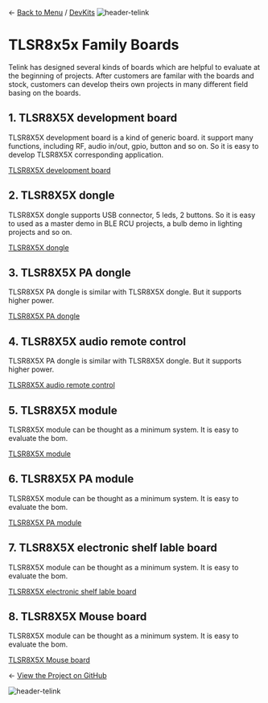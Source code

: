 ← [Back to Menu](https://telinkgithub.github.io/Telink/ "Menu") / [DevKits](https://telinkgithub.github.io/DevKits/ "DevKits")
![header-telink](https://i.imgur.com/5kRG6CF.jpg)

# TLSR8x5x Family Boards

Telink has designed several kinds of boards which are helpful to evaluate at the beginning of projects. After customers are familar with the boards and stock, customers can develop theirs own projects in many different field basing on the boards.

## 1. TLSR8X5X development board

TLSR8X5X development board is a kind of generic board. it support many functions, including RF, audio in/out, gpio, button and so on. So it is easy to develop TLSR8X5X corresponding application.

[TLSR8X5X development board](http://wiki.telink-semi.cn/doc/hw/TLSR8X5X_DevelopmentBoard_TLSR8X5XDK48D.zip)

## 2. TLSR8X5X dongle

TLSR8X5X dongle supports USB connector, 5 leds, 2 buttons. So it is easy to used as a master demo in BLE RCU projects, a bulb demo in lighting projects and so on.

[TLSR8X5X dongle](http://wiki.telink-semi.cn/doc/hw/TLSR8X5X_Dongle_TLSR8X5XDG48D.zip)

## 3. TLSR8X5X PA dongle

TLSR8X5X PA dongle is similar with TLSR8X5X dongle. But it supports higher power.

[TLSR8X5X PA dongle](http://wiki.telink-semi.cn/doc/hw/TLSR8X5X_PADongle_TLSR8X5XPDG48D.zip)

## 4. TLSR8X5X audio remote control

TLSR8X5X PA dongle is similar with TLSR8X5X dongle. But it supports higher power.

[TLSR8X5X audio remote control](http://wiki.telink-semi.cn/doc/hw/TLSR8X5X_AudioRCU_TLSR8X5XRC48D.zip)

## 5. TLSR8X5X module

TLSR8X5X module can be thought as a minimum system. It is easy to evaluate the bom.

[TLSR8X5X module](http://wiki.telink-semi.cn/doc/hw/TLSR8X5X_Module_TLSR8X5XML32D.zip)

## 6. TLSR8X5X PA module

TLSR8X5X module can be thought as a minimum system. It is easy to evaluate the bom.

[TLSR8X5X PA module](http://wiki.telink-semi.cn/doc/hw/TLSR8X5X_PAModule_TLSR8X5XPAM32D.zip)

## 7. TLSR8X5X electronic shelf lable board

TLSR8X5X module can be thought as a minimum system. It is easy to evaluate the bom.

[TLSR8X5X electronic shelf lable board](http://wiki.telink-semi.cn/doc/hw/TLSR8X5X_ESLBoard_TLSR8X5XEL48D.zip)

## 8. TLSR8X5X Mouse board

TLSR8X5X module can be thought as a minimum system. It is easy to evaluate the bom.

[TLSR8X5X Mouse board](http://wiki.telink-semi.cn/doc/hw/TLSR8258_MouseBoard_TLSR8258MS32D.zip)


← [View the Project on GitHub](https://github.com/TelinkGithub/item-1 "Menu")


![header-telink](https://i.imgur.com/7U96dR0.jpg)




